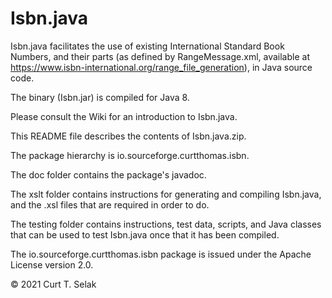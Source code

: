 # Isbn.java
Isbn.java facilitates the use of existing International Standard Book Numbers, and their parts (as defined by RangeMessage.xml, available at https://www.isbn-international.org/range_file_generation), in Java source code.

The binary (Isbn.jar) is compiled for Java 8.

Please consult the Wiki for an introduction to Isbn.java.

This README file describes the contents of Isbn.java.zip.

The package hierarchy is io.sourceforge.curtthomas.isbn.

The doc folder contains the package's javadoc.

The xslt folder contains instructions for 
generating and compiling Isbn.java, and the 
.xsl files that are required in order to do.

The testing folder contains instructions, test data, 
scripts, and Java classes that can be used to test 
Isbn.java once that it has been compiled.

The io.sourceforge.curtthomas.isbn package is 
issued under the Apache License version 2.0.

© 2021 Curt T. Selak
